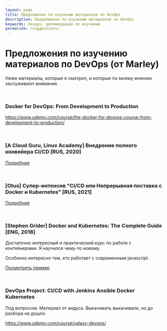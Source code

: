 ```yaml
---
layout: page
title: Предложения по изучению материалов по DevOps
description: Предложения по изучению материалов по DevOps
keywords: devops, рекомендации по изучению
permalink: /suggestions/
---
```


# Предложения по изучению материалов по DevOps (от Marley)

Ниже материалы, которые я смотрел, и которые по моему мнению заслуживают внимания.

<br/>

### Docker for DevOps: From Development to Production

https://www.udemy.com/course/the-docker-for-devops-course-from-development-to-production/

<br/>

### [A Cloud Guru, Linux Academy] Внедрение полного конвейера CI/CD [RUS, 2020]

[Подробнее](/videos/devops/implementing-a-full-ci-cd-pipeline/)

<br/>

### [Otus] Супер-интенсив "CI/CD или Непрерывная поставка с Docker и Kubernetes" [RUS, 2021]

[Подробнее](/schools/devops/otus/super-intensive/)

<br/>

### [Stephen Grider] Docker and Kubernetes: The Complete Guide [ENG, 2018]

Достаточно интересный и практический курс по работе с контейнерами. Я научился чему-то новому.

Особенно интересно тем, кто работает с современным javascript.

<a href="https://github.com/webmakaka/Docker-and-Kubernetes-The-Complete-Guide">Посмотреть пример</a>

<br/>

### DevOps Project: CI/CD with Jenkins Ansible Docker Kubernetes

Под вопросом. Материал от индуса. Выкачивать выкачивали, но до разбора не дошло.

https://www.udemy.com/course/valaxy-devops/
